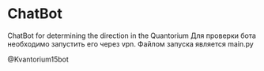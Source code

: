 # ChatBot
ChatBot for determining the direction in the Quantorium
Для проверки бота необходимо запустить его через vpn. Файлом запуска является 
main.py 

@Kvantorium15bot
